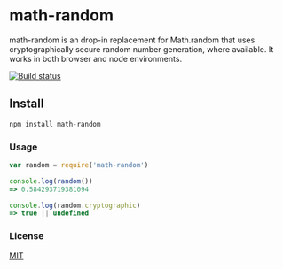 # math-random

math-random is an drop-in replacement for Math.random that uses cryptographically secure random number generation, where available. It works in both browser and node environments.

[![Build status](https://travis-ci.org/michaelrhodes/math-random.svg?branch=master)](https://travis-ci.org/michaelrhodes/math-random)










































<extoc></extoc>

## Install

```sh
npm install math-random
```

### Usage

```js
var random = require('math-random')

console.log(random())
=> 0.584293719381094

console.log(random.cryptographic)
=> true || undefined
```

### License
[MIT](http://opensource.org/licenses/MIT)
